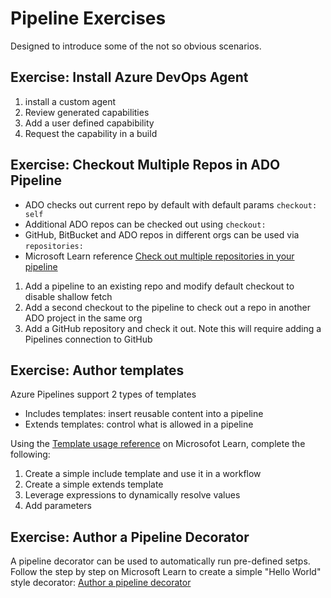 # Pipeline Exercises
Designed to introduce some of the not so obvious scenarios.

## Exercise: Install Azure DevOps Agent
1. install a custom agent
1. Review generated capabilities
1. Add a user defined capabibility
1. Request the capability in a build

## Exercise: Checkout Multiple Repos in ADO Pipeline
- ADO checks out current repo by default with default params ```checkout: self```
- Additional ADO repos can be checked out using ``` checkout: ```
- GitHub, BitBucket and ADO repos in different orgs can be used via ``` repositories: ```
- Microsoft Learn reference [Check out multiple repositories in your pipeline ](https://learn.microsoft.com/en-us/azure/devops/pipelines/repos/multi-repo-checkout?view=azure-devops)


1. Add a pipeline to an existing repo and modify default checkout to disable shallow fetch
1. Add a second checkout to the pipeline to check out a repo in another ADO project in the same org
1. Add a GitHub repository and check it out. Note this will require adding a Pipelines connection to GitHub

## Exercise: Author templates
<p>Azure Pipelines support 2 types of templates</p>

- Includes templates: insert reusable content into a pipeline
- Extends templates: control what is allowed in a pipeline

Using the [Template usage reference](https://learn.microsoft.com/en-us/azure/devops/pipelines/process/templates?view=azure-devops&pivots=templates-includes) on Microsofot Learn, complete the following:

1. Create a simple include template and use it in a workflow
2. Create a simple extends template
3. Leverage expressions to dynamically resolve values
4. Add parameters 

## Exercise: Author a Pipeline Decorator
A pipeline decorator can be used to automatically run pre-defined setps. Follow the step by step on Microsoft Learn to create a simple "Hello World" style decorator: [Author a pipeline decorator](https://learn.microsoft.com/en-us/azure/devops/extend/develop/add-pipeline-decorator?view=azure-devops)

